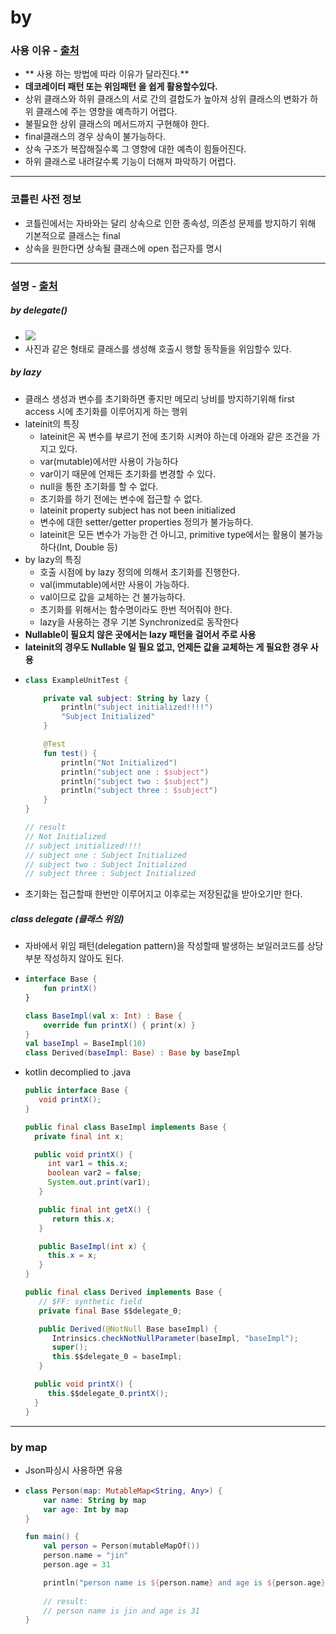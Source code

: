 # by
### 사용 이유 - [출처](https://velog.io/@jojo_devstory/코틀린-Kotlin-by-by-the-way-what-is-this)
* ** 사용 하는 방법에 따라 이유가 달라진다.**
* **데코레이터 패턴 또는 위임패턴 을 쉽게 활용할수있다.**
* 상위 클래스와 하위 클래스의 서로 간의 결합도가 높아져 상위 클래스의 변화가 하위 클래스에 주는 영향을 예측하기 어렵다.
* 불필요한 상위 클래스의 메서드까지 구현해야 한다.
* final클래스의 경우 상속이 불가능하다.
* 상속 구조가 복잡해질수록 그 영향에 대한 예측이 힘들어진다.
* 하위 클래스로 내려갈수록 기능이 더해져 파악하기 어렵다.
---
### 코틀린 사전 정보
* 코틀린에서는 자바와는 달리 상속으로 인한 종속성, 의존성 문제를 방지하기 위해 기본적으로 클래스는 final
* 상속을 원한다면 상속될 클래스에 open 접근자를 명시
---
### 설명 - [출처](https://medium.com/til-kotlin-ko/kotlin의-클래스-위임은-어떻게-동작하는가-c14dcbbb08ad)
##### by delegate()
* ![](https://i.stack.imgur.com/iI6hs.png)
* 사진과 같은 형태로 클래스를 생성해 호출시 행할 동작들을 위임할수 있다.
##### by lazy
* 클래스 생성과 변수를 초기화하면 좋지만 메모리 낭비를 방지하기위해 first access 시에 초기화를 이루어지게 하는 행위
* lateinit의 특징
  * lateinit은 꼭 변수를 부르기 전에 초기화 시켜야 하는데 아래와 같은 조건을 가지고 있다.
  * var(mutable)에서만 사용이 가능하다
  * var이기 때문에 언제든 초기화를 변경할 수 있다.
  * null을 통한 초기화를 할 수 없다.
  * 초기화를 하기 전에는 변수에 접근할 수 없다.
  * lateinit property subject has not been initialized
  * 변수에 대한 setter/getter properties 정의가 불가능하다.
  * lateinit은 모든 변수가 가능한 건 아니고, primitive type에서는 활용이 불가능하다(Int, Double 등)
* by lazy의 특징 
  * 호출 시점에 by lazy 정의에 의해서 초기화를 진행한다.
  * val(immutable)에서만 사용이 가능하다.
  * val이므로 값을 교체하는 건 불가능하다.
  * 초기화를 위해서는 함수명이라도 한번 적어줘야 한다.
  * lazy을 사용하는 경우 기본 Synchronized로 동작한다
* **Nullable이 필요치 않은 곳에서는 lazy 패턴을 걸어서 주로 사용**
* **lateinit의 경우도 Nullable 일 필요 없고, 언제든 값을 교체하는 게 필요한 경우 사용**
* ```kotlin
  class ExampleUnitTest {

      private val subject: String by lazy {
          println("subject initialized!!!!")
          "Subject Initialized"
      }

      @Test
      fun test() {
          println("Not Initialized")
          println("subject one : $subject")
          println("subject two : $subject")
          println("subject three : $subject")
      }
  }
  
  // result
  // Not Initialized
  // subject initialized!!!!
  // subject one : Subject Initialized
  // subject two : Subject Initialized
  // subject three : Subject Initialized
* 초기화는 접근할때 한번만 이루어지고 이후로는 저장된값을 받아오기만 한다.
##### class delegate (클래스 위임)
* 자바에서 위임 패턴(delegation pattern)을 작성할때 발생하는 보일러코드를 상당부분 작성하지 않아도 된다.
* ```kotlin
  interface Base {
      fun printX()
  }

  class BaseImpl(val x: Int) : Base {
      override fun printX() { print(x) }
  }
  val baseImpl = BaseImpl(10)
  class Derived(baseImpl: Base) : Base by baseImpl
* kotlin decomplied to .java
  ```java
  public interface Base {
     void printX();
  }
  
  public final class BaseImpl implements Base {
    private final int x;

    public void printX() {
       int var1 = this.x;
       boolean var2 = false;
       System.out.print(var1);
     }

     public final int getX() {
        return this.x;
     }

     public BaseImpl(int x) {
       this.x = x;
     }
  }
  
  public final class Derived implements Base {
     // $FF: synthetic field
     private final Base $$delegate_0;

     public Derived(@NotNull Base baseImpl) {
        Intrinsics.checkNotNullParameter(baseImpl, "baseImpl");
        super();
        this.$$delegate_0 = baseImpl;
     }

    public void printX() {
       this.$$delegate_0.printX();
    }
  }
---
### by map
* Json파싱시 사용하면 유용
* ```kotlin
  class Person(map: MutableMap<String, Any>) {
      var name: String by map
      var age: Int by map
  }

  fun main() {
      val person = Person(mutableMapOf())
      person.name = "jin"
      person.age = 31
  
      println("person name is ${person.name} and age is ${person.age}") 
      
      // result:
      // person name is jin and age is 31
  }
